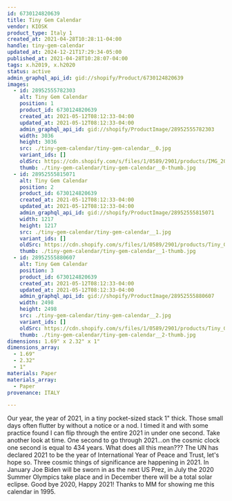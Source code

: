 ```yaml
---
id: 6730124820639
title: Tiny Gem Calendar
vendor: KIOSK
product_type: Italy 1
created_at: 2021-04-28T10:28:11-04:00
handle: tiny-gem-calendar
updated_at: 2024-12-21T17:29:34-05:00
published_at: 2021-04-28T10:28:07-04:00
tags: x.h2019, x.h2020
status: active
admin_graphql_api_id: gid://shopify/Product/6730124820639
images:
  - id: 28952555782303
    alt: Tiny Gem Calendar
    position: 1
    product_id: 6730124820639
    created_at: 2021-05-12T08:12:33-04:00
    updated_at: 2021-05-12T08:12:33-04:00
    admin_graphql_api_id: gid://shopify/ProductImage/28952555782303
    width: 3036
    height: 3036
    src: ./tiny-gem-calendar/tiny-gem-calendar__0.jpg
    variant_ids: []
    oldSrc: https://cdn.shopify.com/s/files/1/0589/2901/products/IMG_20201113_150527.jpg?v=1620821553
    thumb: ./tiny-gem-calendar/tiny-gem-calendar__0-thumb.jpg
  - id: 28952555815071
    alt: Tiny Gem Calendar
    position: 2
    product_id: 6730124820639
    created_at: 2021-05-12T08:12:33-04:00
    updated_at: 2021-05-12T08:12:33-04:00
    admin_graphql_api_id: gid://shopify/ProductImage/28952555815071
    width: 1217
    height: 1217
    src: ./tiny-gem-calendar/tiny-gem-calendar__1.jpg
    variant_ids: []
    oldSrc: https://cdn.shopify.com/s/files/1/0589/2901/products/Tiny_Gem_Calendar3.jpg?v=1620821553
    thumb: ./tiny-gem-calendar/tiny-gem-calendar__1-thumb.jpg
  - id: 28952555880607
    alt: Tiny Gem Calendar
    position: 3
    product_id: 6730124820639
    created_at: 2021-05-12T08:12:33-04:00
    updated_at: 2021-05-12T08:12:33-04:00
    admin_graphql_api_id: gid://shopify/ProductImage/28952555880607
    width: 2498
    height: 2498
    src: ./tiny-gem-calendar/tiny-gem-calendar__2.jpg
    variant_ids: []
    oldSrc: https://cdn.shopify.com/s/files/1/0589/2901/products/Tiny_Gem_Calendar2.jpg?v=1620821553
    thumb: ./tiny-gem-calendar/tiny-gem-calendar__2-thumb.jpg
dimensions: 1.69" x 2.32" x 1"
dimensions_array:
  - 1.69"
  - 2.32"
  - 1"
materials: Paper
materials_array:
  - Paper
provenance: ITALY

---
```


Our year, the year of 2021, in a tiny pocket-sized stack 1" thick. Those small days often flutter by without a notice or a nod. I timed it and with some practice found I can flip through the entire 2021 in under one second. Take another look at time. One second to go through 2021...on the cosmic clock one second is equal to 434 years. What does all this mean??? The UN has declared 2021 to be the year of International Year of Peace and Trust, let's hope so. Three cosmic things of significance are happening in 2021. In January Joe Biden will be sworn in as the next US Prez, in July the 2020 Summer Olympics take place and in December there will be a total solar eclipse. Good bye 2020, Happy 2021! Thanks to MM for showing me this calendar in 1995.